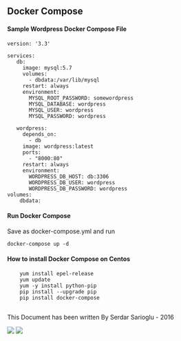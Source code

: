 ## Docker Compose

#### Sample Wordpress Docker Compose File

    version: '3.3'

    services:
       db:
         image: mysql:5.7
         volumes:
           - dbdata:/var/lib/mysql
         restart: always
         environment:
           MYSQL_ROOT_PASSWORD: somewordpress
           MYSQL_DATABASE: wordpress
           MYSQL_USER: wordpress
           MYSQL_PASSWORD: wordpress

       wordpress:
         depends_on:
           - db
         image: wordpress:latest
         ports:
           - "8000:80"
         restart: always
         environment:
           WORDPRESS_DB_HOST: db:3306
           WORDPRESS_DB_USER: wordpress
           WORDPRESS_DB_PASSWORD: wordpress
    volumes:
        dbdata:

#### Run Docker Compose
Save as docker-compose.yml and run

    docker-compose up -d
    
#### How to install Docker Compose on Centos
        yum install epel-release
        yum update
        yum -y install python-pip
        pip install --upgrade pip
        pip install docker-compose

## 

This Document has been written By Serdar Sarioglu - 2016

<a href="https://mysystem.org" title="Mysystem.org"><img src="https://img.shields.io/website-up-down-green-red/http/shields.io.svg?label=Visit%20mysystem.org"></a>
<a href="https://www.paypal.me/ssarioglu" title="Support project"><img src="https://img.shields.io/badge/Donate%20me-paypal-brightgreen.svg"></a>
 
